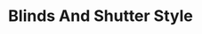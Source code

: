 ---
title: "Blinds And Shutter Style"
url: /decatur/blinds-and-shutter-style/
shop: window blind
---